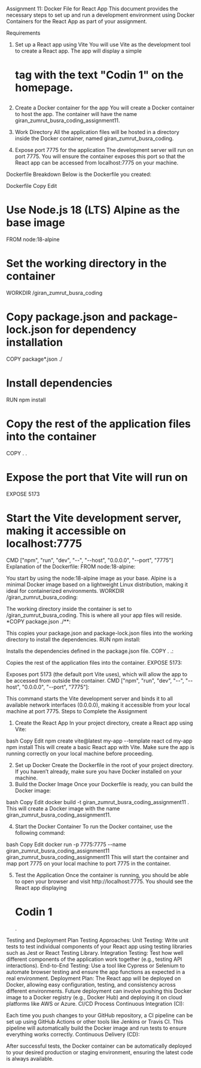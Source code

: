Assignment 11: Docker File for React App
This document provides the necessary steps to set up and run a development environment using Docker Containers for the React App as part of your assignment.

Requirements

1. Set up a React app using Vite
   You will use Vite as the development tool to create a React app. The app will display a simple <h1> tag with the text "Codin 1" on the homepage.

2. Create a Docker container for the app
   You will create a Docker container to host the app. The container will have the name giran_zumrut_busra_coding_assignment11.

3. Work Directory
   All the application files will be hosted in a directory inside the Docker container, named giran_zumrut_busra_coding.

4. Expose port 7775 for the application
   The development server will run on port 7775. You will ensure the container exposes this port so that the React app can be accessed from localhost:7775 on your machine.

Dockerfile Breakdown
Below is the Dockerfile you created:

Dockerfile
Copy
Edit

# Use Node.js 18 (LTS) Alpine as the base image

FROM node:18-alpine

# Set the working directory in the container

WORKDIR /giran_zumrut_busra_coding

# Copy package.json and package-lock.json for dependency installation

COPY package\*.json ./

# Install dependencies

RUN npm install

# Copy the rest of the application files into the container

COPY . .

# Expose the port that Vite will run on

EXPOSE 5173

# Start the Vite development server, making it accessible on localhost:7775

CMD ["npm", "run", "dev", "--", "--host", "0.0.0.0", "--port", "7775"]
Explanation of the Dockerfile:
FROM node:18-alpine:

You start by using the node:18-alpine image as your base. Alpine is a minimal Docker image based on a lightweight Linux distribution, making it ideal for containerized environments.
WORKDIR /giran_zumrut_busra_coding:

The working directory inside the container is set to /giran_zumrut_busra_coding. This is where all your app files will reside.
\*COPY package.json ./\*\*:

This copies your package.json and package-lock.json files into the working directory to install the dependencies.
RUN npm install:

Installs the dependencies defined in the package.json file.
COPY . .:

Copies the rest of the application files into the container.
EXPOSE 5173:

Exposes port 5173 (the default port Vite uses), which will allow the app to be accessed from outside the container.
CMD ["npm", "run", "dev", "--", "--host", "0.0.0.0", "--port", "7775"]:

This command starts the Vite development server and binds it to all available network interfaces (0.0.0.0), making it accessible from your local machine at port 7775.
Steps to Complete the Assignment

1. Create the React App
   In your project directory, create a React app using Vite:

bash
Copy
Edit
npm create vite@latest my-app --template react
cd my-app
npm install
This will create a basic React app with Vite. Make sure the app is running correctly on your local machine before proceeding.

2. Set up Docker
   Create the Dockerfile in the root of your project directory.
   If you haven’t already, make sure you have Docker installed on your machine.
3. Build the Docker Image
   Once your Dockerfile is ready, you can build the Docker image:

bash
Copy
Edit
docker build -t giran_zumrut_busra_coding_assignment11 .
This will create a Docker image with the name giran_zumrut_busra_coding_assignment11.

4. Start the Docker Container
   To run the Docker container, use the following command:

bash
Copy
Edit
docker run -p 7775:7775 --name giran_zumrut_busra_coding_assignment11 giran_zumrut_busra_coding_assignment11
This will start the container and map port 7775 on your local machine to port 7775 in the container.

5. Test the Application
   Once the container is running, you should be able to open your browser and visit http://localhost:7775. You should see the React app displaying <h1>Codin 1</h1>.

Testing and Deployment Plan
Testing Approaches:
Unit Testing: Write unit tests to test individual components of your React app using testing libraries such as Jest or React Testing Library.
Integration Testing: Test how well different components of the application work together (e.g., testing API interactions).
End-to-End Testing: Use a tool like Cypress or Selenium to automate browser testing and ensure the app functions as expected in a real environment.
Deployment Plan:
The React app will be deployed on Docker, allowing easy configuration, testing, and consistency across different environments.
Future deployment can involve pushing this Docker image to a Docker registry (e.g., Docker Hub) and deploying it on cloud platforms like AWS or Azure.
CI/CD Process
Continuous Integration (CI):

Each time you push changes to your GitHub repository, a CI pipeline can be set up using GitHub Actions or other tools like Jenkins or Travis CI. This pipeline will automatically build the Docker image and run tests to ensure everything works correctly.
Continuous Delivery (CD):

After successful tests, the Docker container can be automatically deployed to your desired production or staging environment, ensuring the latest code is always available.

